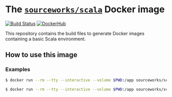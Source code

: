 # The [`sourceworks/scala`](https://hub.docker.com/r/sourceworks/scala/) Docker image

[![Build Status](https://travis-ci.org/sourceworks/docker-scala.svg?branch=master)](https://travis-ci.org/sourceworks/docker-scala) [![DockerHub](https://img.shields.io/badge/docker-available-blue.svg)](https://hub.docker.com/u/sourceworks/)

This repository contains the build files to generate Docker images containing a basic Scala environment.

## How to use this image

### Examples

```sh
$ docker run --rm --tty --interactive --volume $PWD:/app sourceworks/scala scalac
```

```sh
$ docker run --rm --tty --interactive --volume $PWD:/app sourceworks/scala scala
```

